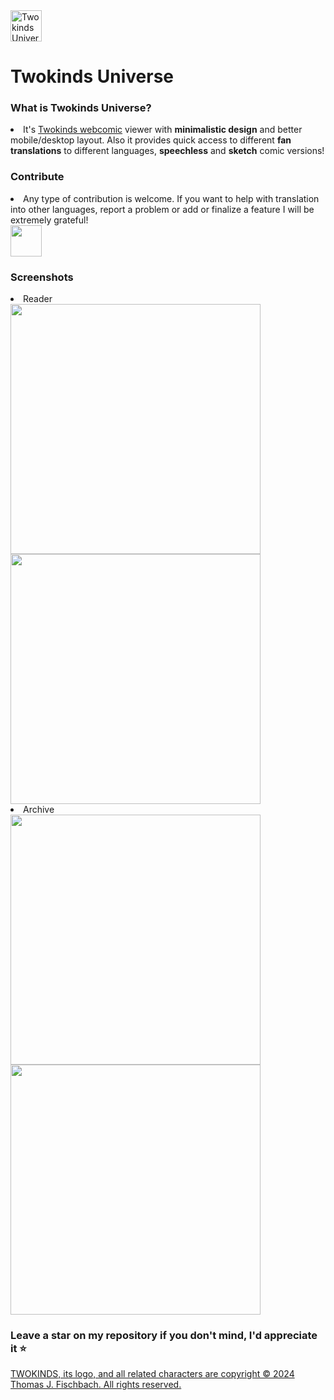<img alt="Twokinds Universe" src="https://tkuniverse.space/img/logo.svg" width="50px" height="50px"/>
<h1>Twokinds Universe</h1>
<h3>What is Twokinds Universe?</h2>
<li>It's <a href="https://twokinds.keenspot.com/">Twokinds webcomic</a> viewer with <b>minimalistic design</b> and better mobile/desktop layout. Also it provides quick access to different <b>fan translations</b> to different languages, <b>speechless</b> and <b>sketch</b> comic versions!</li>
<h3>Contribute</h3>
<li>Any type of contribution is welcome. If you want to help with translation into other languages, report a problem or add or finalize a feature I will be extremely grateful!</li>
<a href="https://github.com/justrals/twokinds-universe-website/graphs/contributors">
  <img src="https://contrib.rocks/image?repo=justrals/twokinds-universe-website" style="height:50px"/>
</a>
<h3>Screenshots</h3>
<li>Reader</li>
<img src="https://github.com/user-attachments/assets/1f709b4c-347e-4a91-bb18-8d334020df14" style="height:400px;"/> <img src="https://github.com/user-attachments/assets/499c9423-5b3e-49e4-b7ae-1ce57c0ed04f" style="height:400px;"/>

<li>Archive</li>
<img src="https://github.com/user-attachments/assets/a9cf029c-4d33-4f6c-ad33-5eb6fa0754d5" style="height:400px;"/> <img src="https://github.com/user-attachments/assets/08a6c996-804c-4793-86f4-7d396b149e0a" style="height:400px;"/>

<h3>Leave a star on my repository if you don't mind, I'd appreciate it ⭐️</h3>

<a href="https://twokinds.keenspot.com/">TWOKINDS, its logo, and all related characters are copyright © 2024 Thomas J. Fischbach. All rights reserved.</a>

